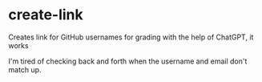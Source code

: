 # create-link
Creates link for GitHub usernames for grading with the help of ChatGPT, it works

I'm tired of checking back and forth when the username and email don't match up.


